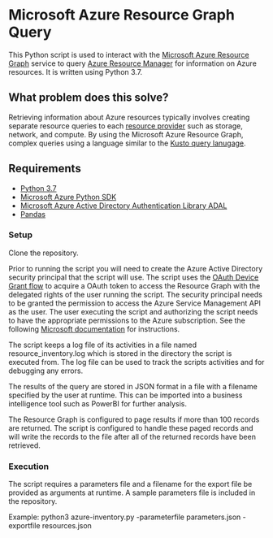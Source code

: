 # Microsoft Azure Resource Graph Query
This Python script is used to interact with the [Microsoft Azure Resource Graph](https://docs.microsoft.com/en-us/azure/governance/resource-graph/) service to query [Azure Resource Manager](https://docs.microsoft.com/en-us/azure/azure-resource-manager/resource-group-overview) for information on Azure resources.  It is written using Python 3.7.

## What problem does this solve?
Retrieving information about Azure resources typically involves creating separate resource queries to each [resource provider](https://docs.microsoft.com/en-us/azure/azure-resource-manager/resource-manager-supported-services) such as storage, network, and compute.  By using the Microsoft Azure Resource Graph, complex queries using a language similar to the [Kusto query lanugage](https://docs.microsoft.com/en-us/azure/data-explorer/data-explorer-overview).

## Requirements

* [Python 3.7](https://www.python.org/downloads/release/python-370/)
* [Microsoft Azure Python SDK](https://github.com/Azure/azure-sdk-for-python/tree/master/sdk)
* [Microsoft Azure Active Directory Authentication Library ADAL](https://docs.microsoft.com/en-us/azure/active-directory/develop/active-directory-authentication-libraries)
* [Pandas](https://pandas.pydata.org/)

### Setup
Clone the repository.

Prior to running the script you will need to create the Azure Active Directory security principal that the script will use.  The script uses the [OAuth Device Grant flow](https://oauth.net/2/device-flow/) to acquire a OAuth token to access the Resource Graph with the delegated rights of the user running the script.  The security principal needs to be granted the permission to access the Azure Service Management API as the user.  The user executing the script and authorizing the script needs to have the appropriate permissions to the Azure subscription.  See the following [Microsoft documentation](https://docs.microsoft.com/en-us/azure/active-directory/develop/quickstart-register-app) for instructions.

The script keeps a log file of its activities in a file named resource_inventory.log which is stored in the directory the script is executed from.  The log file can be used to track the scripts activities and for debugging any errors.

The results of the query are stored in JSON format in a file with a filename specified by the user at runtime.  This can be imported into a business intelligence tool such as PowerBI for further analysis.

The Resource Graph is configured to page results if more than 100 records are returned.  The script is configured to handle these paged records and will write the records to the file after all of the returned records have been retrieved.

### Execution
The script requires a parameters file and a filename for the export file be provided as arguments at runtime.  A sample parameters file is included in the repository.

Example: python3 azure-inventory.py -parameterfile parameters.json -exportfile resources.json


